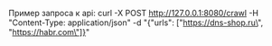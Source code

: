 Пример запроса к api:
curl -X POST http://127.0.0.1:8080/crawl -H "Content-Type: application/json" -d "{\"urls\": [\"https://dns-shop.ru\", \"https://habr.com\"]}"